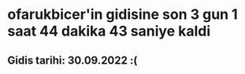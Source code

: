 # ofarukbicer'in gidisine son 3 gun 1 saat 44 dakika 43 saniye kaldi

## Gidis tarihi: 30.09.2022 :(